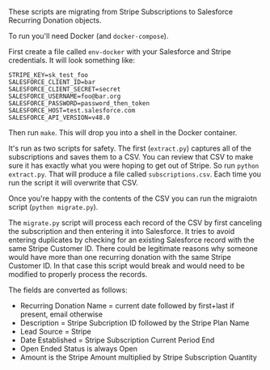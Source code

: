 These scripts are migrating from Stripe Subscriptions to Salesforce Recurring Donation objects.

To run you'll need Docker (and `docker-compose`).

First create a file called `env-docker` with your Salesforce and Stripe credentials. It will look something like:

```
STRIPE_KEY=sk_test_foo
SALESFORCE_CLIENT_ID=bar
SALESFORCE_CLIENT_SECRET=secret
SALESFORCE_USERNAME=foo@bar.org
SALESFORCE_PASSWORD=password_then_token
SALESFORCE_HOST=test.salesforce.com
SALESFORCE_API_VERSION=v48.0
```

Then run `make`. This will drop you into a shell in the Docker container.

It's run as two scripts for safety. The first (`extract.py`) captures all of the subscriptions and saves them to a CSV. You can review that CSV to make sure it has exactly what you were hoping to get out of Stripe. So run `python extract.py`. That will produce a file called `subscriptions.csv`. Each time you run the script it will overwrite that CSV.

Once you're happy with the contents of the CSV you can run the migraiotn script (`python migrate.py`).

The `migrate.py` script will process each record of the CSV by first canceling the subscription and then entering it into Salesforce. It tries to avoid entering duplicates by checking for an existing Salesforce record with the same Stripe Customer ID. There could be legitimate reasons why someone would have more than one recurring donation with the same Stripe Customer ID. In that case this script would break and would need to be modified to properly process the records.

The fields are converted as follows:

- Recurring Donation Name = current date followed by first+last if present, email otherwise
- Description = Stripe Subcription ID followed by the Stripe Plan Name
- Lead Source = Stripe
- Date Established = Stripe Subscription Current Period End
- Open Ended Status is always Open
- Amount is the Stripe Amount multiplied by Stripe Subscription Quantity
